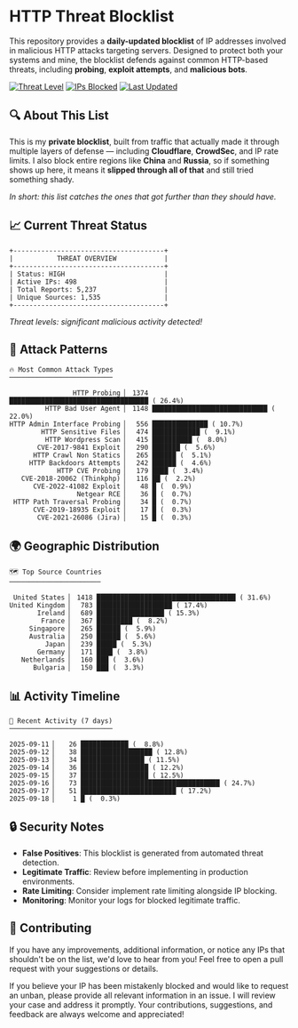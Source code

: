 # HTTP Threat Blocklist

This repository provides a **daily-updated blocklist** of IP addresses involved in malicious HTTP attacks targeting servers. Designed to protect both your systems and mine, the blocklist defends against common HTTP-based threats, including **probing**, **exploit attempts**, and **malicious bots**.

[![Threat Level](https://img.shields.io/badge/Threat%20Level-HIGH-red)](.)
[![IPs Blocked](https://img.shields.io/badge/IPs%20Blocked-498-blue)](.)
[![Last Updated](https://img.shields.io/badge/Updated-2025--09--18-brightgreen)](.)

## 🔍 About This List

This is my **private blocklist**, built from traffic that actually made it through multiple layers of defense — including **Cloudflare**, **CrowdSec**, and IP rate limits. I also block entire regions like **China** and **Russia**, so if something shows up here, it means it **slipped through all of that** and still tried something shady.

*In short: this list catches the ones that got further than they should have.*

## 📈 Current Threat Status

```
+--------------------------------------+
|           THREAT OVERVIEW            |
+--------------------------------------+
| Status: HIGH                         |
| Active IPs: 498                      |
| Total Reports: 5,237                 |
| Unique Sources: 1,535                |
+--------------------------------------+
```

*Threat levels: significant malicious activity detected!*

## 🎯 Attack Patterns

```
🔥 Most Common Attack Types
──────────────────────────

                HTTP Probing ▏ 1374 ███████████████████████████████████ ( 26.4%)
         HTTP Bad User Agent ▏ 1148 █████████████████████████████ ( 22.0%)
HTTP Admin Interface Probing ▏  556 ██████████████ ( 10.7%)
        HTTP Sensitive Files ▏  474 ████████████ (  9.1%)
         HTTP Wordpress Scan ▏  415 ██████████ (  8.0%)
       CVE-2017-9841 Exploit ▏  290 ███████ (  5.6%)
      HTTP Crawl Non Statics ▏  265 ██████ (  5.1%)
     HTTP Backdoors Attempts ▏  242 ██████ (  4.6%)
            HTTP CVE Probing ▏  179 ████ (  3.4%)
   CVE-2018-20062 (Thinkphp) ▏  116 ██ (  2.2%)
      CVE-2022-41082 Exploit ▏   48 █ (  0.9%)
                 Netgear RCE ▏   36 █ (  0.7%)
 HTTP Path Traversal Probing ▏   34 █ (  0.7%)
      CVE-2019-18935 Exploit ▏   17 █ (  0.3%)
       CVE-2021-26086 (Jira) ▏   15 █ (  0.3%)
```

## 🌍 Geographic Distribution

```
🗺️ Top Source Countries
───────────────────────

 United States ▏ 1418 ███████████████████████████████████ ( 31.6%)
United Kingdom ▏  783 ███████████████████ ( 17.4%)
       Ireland ▏  689 █████████████████ ( 15.3%)
        France ▏  367 █████████ (  8.2%)
     Singapore ▏  265 ██████ (  5.9%)
     Australia ▏  250 ██████ (  5.6%)
         Japan ▏  239 █████ (  5.3%)
       Germany ▏  171 ████ (  3.8%)
   Netherlands ▏  160 ███ (  3.6%)
      Bulgaria ▏  150 ███ (  3.3%)
```

## 📊 Activity Timeline

```
📅 Recent Activity (7 days)
──────────────────────────

2025-09-11 ▏   26 ████████████ (  8.8%)
2025-09-12 ▏   38 ██████████████████ ( 12.8%)
2025-09-13 ▏   34 ████████████████ ( 11.5%)
2025-09-14 ▏   36 █████████████████ ( 12.2%)
2025-09-15 ▏   37 █████████████████ ( 12.5%)
2025-09-16 ▏   73 ███████████████████████████████████ ( 24.7%)
2025-09-17 ▏   51 ████████████████████████ ( 17.2%)
2025-09-18 ▏    1 █ (  0.3%)
```

## 🔒 Security Notes

- **False Positives**: This blocklist is generated from automated threat detection.
- **Legitimate Traffic**: Review before implementing in production environments.
- **Rate Limiting**: Consider implement rate limiting alongside IP blocking.
- **Monitoring**: Monitor your logs for blocked legitimate traffic.

## 🤝 Contributing

If you have any improvements, additional information, or notice any IPs that shouldn't be on the list, we'd love to hear from you! Feel free to open a pull request with your suggestions or details.

If you believe your IP has been mistakenly blocked and would like to request an unban, please provide all relevant information in an issue. I will review your case and address it promptly. Your contributions, suggestions, and feedback are always welcome and appreciated!